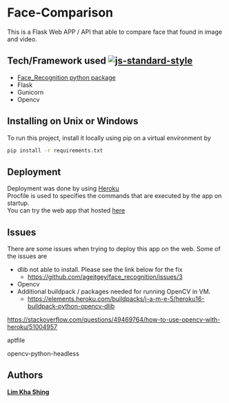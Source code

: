 # Face-Comparison

This is a Flask Web APP / API that able to compare face that found in image and video.


## Tech/Framework used [![js-standard-style](https://img.shields.io/badge/code%20style-standard-brightgreen.svg?style=flat)](https://github.com/feross/standard)
* [Face_Recognition python package](https://github.com/ageitgey/face_recognition) 
* Flask
* Gunicorn
* Opencv

## Installing on Unix or Windows
To run this project, install it locally using pip on a virtual environment by 
```sh
pip install -r requirements.txt
```

## Deployment
Deployment was done by using [Heroku](https://www.heroku.com/)  
Procfile is used to specifies the commands that are executed by the app on startup.  
You can try the web app that hosted [here](https://cardzone-face-matching.herokuapp.com/)


## Issues
There are some issues when trying to deploy this app on the web. 
Some of the issues are
* dlib not able to install. Please see the link below for the fix
  * https://github.com/ageitgey/face_recognition/issues/3
* Opencv 
* Additional buildpack / packages needed for running OpenCV in VM.
  * https://elements.heroku.com/buildpacks/j-a-m-e-5/heroku16-buildpack-python-opencv-dlib

https://stackoverflow.com/questions/49469764/how-to-use-opencv-with-heroku/51004957

aptfile

opencv-python-headless

## Authors
[**Lim Kha Shing**](https://www.linkedin.com/in/lim-kha-shing-836a24120/)
